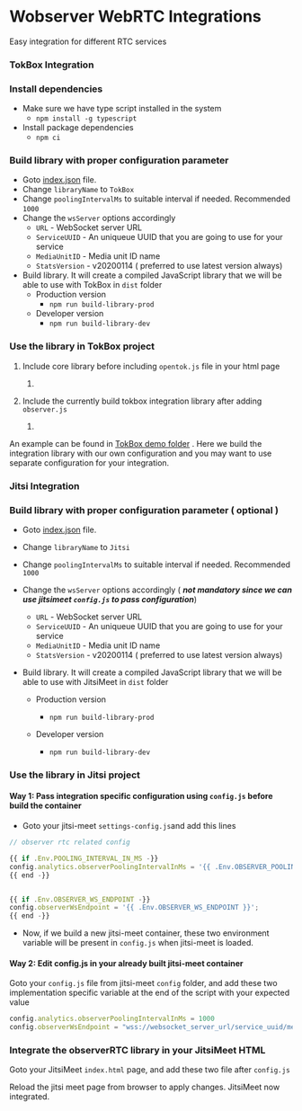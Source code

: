 # Wobserver WebRTC Integrations
Easy integration for different RTC services



### TokBox Integration

### Install dependencies

- Make sure we have type script installed in the system
  - `npm install -g typescript`
- Install package dependencies
  - `npm ci`

### Build library with proper configuration parameter

- Goto [index.json](library.config/index.json) file.
- Change `libraryName` to `TokBox`
- Change `poolingIntervalMs` to suitable interval if needed. Recommended `1000`
- Change the `wsServer` options accordingly
  - `URL` - WebSocket server URL
  - `ServiceUUID` - An uniqueue UUID that you are going to use for your service
  - `MediaUnitID` - Media unit ID name
  - `StatsVersion` - v20200114 ( preferred to use latest version always)
- Build library. It will create a compiled JavaScript library that we will be able to use with TokBox in `dist` folder
  - Production version
    -  `npm run build-library-prod`
  - Developer version
    -  `npm run build-library-dev`

### Use the library in TokBox project

1. Include core library before including `opentok.js` file in your html page

   1. <script src="https://observertc.github.io/webextrapp/dist/observer.js"></script>

2. Include the currently build tokbox integration library after adding `observer.js`

   1. <script src="/your/server/cdn/tokbox.integration.js"></script>



An example can be found in [TokBox demo folder](__test__/tokbox/index.htm#L3-L4) . Here we build the integration library with our own configuration and you may want to use separate configuration for your integration.



### Jitsi Integration



### Build library with proper configuration parameter ( optional )

- Goto [index.json](library.config/index.json) file.

- Change `libraryName` to `Jitsi`

- Change `poolingIntervalMs` to suitable interval if needed. Recommended `1000`

- Change the `wsServer` options accordingly ( ***not mandatory since we can use jitsimeet `config.js` to pass configuration***)

  - `URL` - WebSocket server URL
  - `ServiceUUID` - An uniqueue UUID that you are going to use for your service
  - `MediaUnitID` - Media unit ID name
  - `StatsVersion` - v20200114 ( preferred to use latest version always)

- Build library. It will create a compiled JavaScript library that we will be able to use with JitsiMeet in `dist` folder

  - Production version

    -  `npm run build-library-prod`

  - Developer version

    -  `npm run build-library-dev`

      

### Use the library in Jitsi project

#### Way 1: Pass integration specific configuration using `config.js` before build the container

- Goto your jitsi-meet `settings-config.js`and add this lines

```javascript
// observer rtc related config

{{ if .Env.POOLING_INTERVAL_IN_MS -}}
config.analytics.observerPoolingIntervalInMs = '{{ .Env.OBSERVER_POOLING_INTERVAL_IN_MS }}';
{{ end -}}


{{ if .Env.OBSERVER_WS_ENDPOINT -}}
config.observerWsEndpoint = '{{ .Env.OBSERVER_WS_ENDPOINT }}';
{{ end -}}
```

- Now, if we build a new jitsi-meet container, these two environment variable will be present in `config.js` when jitsi-meet is loaded.

#### Way 2: Edit config.js in your already built jitsi-meet container 

Goto your `config.js` file from jitsi-meet `config` folder, and add these two implementation specific variable at the end of the script with your expected value

```javascript
config.analytics.observerPoolingIntervalInMs = 1000
config.observerWsEndpoint = "wss://websocket_server_url/service_uuid/media_unit_id/stats_version/json"
```



### Integrate the observerRTC library in your JitsiMeet HTML

Goto your JitsiMeet  `index.html` page, and add these two file after `config.js`

<script src="https://observertc.github.io/webextrapp/dist/observer.js"></script>
<script src="https://observertc.github.io/integrations/dist/jitsi.integration.js"></script>



Reload the jitsi meet page from browser to apply changes. JitsiMeet now integrated.